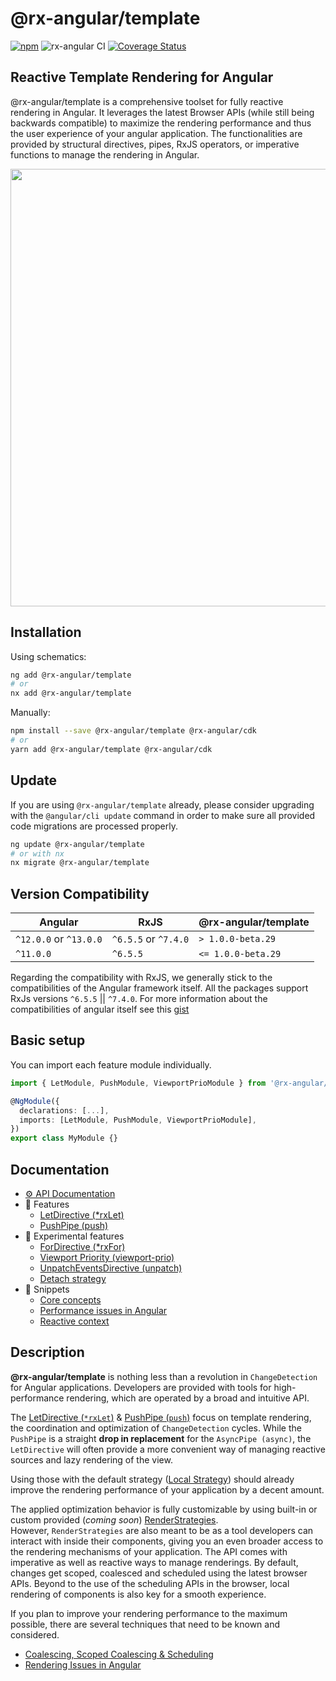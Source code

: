 # @rx-angular/template

[![npm](https://img.shields.io/npm/v/%40rx-angular%2Ftemplate.svg)](https://www.npmjs.com/package/%40rx-angular%2Ftemplate)
![rx-angular CI](https://github.com/rx-angular/rx-angular/workflows/rx-angular%20CI/badge.svg?branch=main)
[![Coverage Status](https://raw.githubusercontent.com/rx-angular/rx-angular/github-pages/docs/test-coverage/template/jest-coverage-badge.svg)](https://rx-angular.github.io/rx-angular/test-coverage/template/lcov-report/index.html)

## Reactive Template Rendering for Angular

@rx-angular/template is a comprehensive toolset for fully reactive rendering in Angular.
It leverages the latest Browser APIs (while still being backwards compatible) to maximize the rendering performance and thus
the user experience of your angular application.
The functionalities are provided by
structural directives, pipes, RxJS operators, or imperative functions to manage the rendering in Angular.

<p align="center">
  <img src="https://raw.githubusercontent.com/rx-angular/rx-angular/main/libs/template/docs/images/template_logo.png" width="700" />
</p>

## Installation

Using schematics:

```bash
ng add @rx-angular/template
# or
nx add @rx-angular/template
```

Manually:

```bash
npm install --save @rx-angular/template @rx-angular/cdk
# or
yarn add @rx-angular/template @rx-angular/cdk
```

## Update

If you are using `@rx-angular/template` already, please consider upgrading with the `@angular/cli update` command in order
to make sure all provided code migrations are processed properly.

```bash
ng update @rx-angular/template
# or with nx
nx migrate @rx-angular/template
```

## Version Compatibility

| Angular                | RxJS                 | @rx-angular/template |
| ---------------------- | -------------------- | -------------------- |
| `^12.0.0` or `^13.0.0` | `^6.5.5` or `^7.4.0` | `> 1.0.0-beta.29`    |
| `^11.0.0`              | `^6.5.5`             | `<= 1.0.0-beta.29`   |

Regarding the compatibility with RxJS, we generally stick to the compatibilities of the Angular framework itself.
All the packages support RxJs versions `^6.5.5` || `^7.4.0`.
For more information about the compatibilities of angular itself see this [gist](https://gist.github.com/LayZeeDK/c822cc812f75bb07b7c55d07ba2719b3)

## Basic setup

You can import each feature module individually.

```typescript
import { LetModule, PushModule, ViewportPrioModule } from '@rx-angular/template';

@NgModule({
  declarations: [...],
  imports: [LetModule, PushModule, ViewportPrioModule],
})
export class MyModule {}
```

## Documentation

- [⚙️ API Documentation](https://github.com/rx-angular/rx-angular/tree/main/libs/template/docs/api/overview.md)
- 🌟 Features
  - [LetDirective (\*rxLet)](https://github.com/rx-angular/rx-angular/tree/main/libs/template/docs/api/let-directive.md)
  - [PushPipe (push)](https://github.com/rx-angular/rx-angular/tree/main/libs/template/docs/push.md)
- 🧪 Experimental features
  - [ForDirective (\*rxFor)](https://github.com/rx-angular/rx-angular/tree/main/libs/template/docs/experimental/rx-for-directive.md)
  - [Viewport Priority (viewport-prio)](https://github.com/rx-angular/rx-angular/tree/main/libs/template/docs/experimental/viewport-prio.md)
  - [UnpatchEventsDirective (unpatch)](https://github.com/rx-angular/rx-angular/tree/main/libs/template/docs/experimental/unpatch.md)
  - [Detach strategy](https://github.com/rx-angular/rx-angular/tree/main/libs/template/docs/experimental/experimental-render-strategies.md)
- 🧾 Snippets
  - [Core concepts](https://github.com/rx-angular/rx-angular/tree/main/libs/template/docs/concepts.md)
  - [Performance issues in Angular](https://github.com/rx-angular/rx-angular/tree/main/libs/template/docs/performance-issues.md)
  - [Reactive context](https://github.com/rx-angular/rx-angular/tree/main/libs/template/docs/reactive-context.md)

## Description

**@rx-angular/template** is nothing less than a revolution in `ChangeDetection` for Angular applications.
Developers are provided with tools for high-performance rendering, which are operated by a broad and intuitive API.

The [LetDirective (`*rxLet`)](https://github.com/rx-angular/rx-angular/tree/main/libs/template/docs/api/let-directive.md) &
[PushPipe (`push`)](https://github.com/rx-angular/rx-angular/tree/main/libs/template/docs/push.md) focus
on template rendering, the coordination and optimization of `ChangeDetection` cycles. While the `PushPipe` is a
straight **drop in replacement** for the `AsyncPipe (async)`, the `LetDirective` will often provide a more
convenient way of managing reactive sources and lazy rendering of the view.

Using those with the default strategy ([Local Strategy](https://github.com/rx-angular/rx-angular/blob/main/libs/cdk/docs/render-strategies/strategies.md#local)) should already improve the rendering performance of
your application by a decent amount.

The applied optimization behavior is fully customizable by using built-in or
custom provided (_coming soon_) [RenderStrategies](https://github.com/rx-angular/rx-angular/tree/main/libs/cdk/docs/render-strategies).  
However, `RenderStrategies` are also meant to be as a tool developers can interact with inside
their components, giving you an even broader access to the rendering mechanisms of your application.
The API comes with imperative as well as reactive ways to manage renderings.
By default, changes get scoped, coalesced and scheduled using the latest browser APIs.
Beyond to the use of the scheduling APIs in the browser, local rendering of components is also
key for a smooth experience.

If you plan to improve your rendering performance to the maximum possible, there
are several techniques that need to be known and considered.

- [Coalescing, Scoped Coalescing & Scheduling](https://github.com/rx-angular/rx-angular/tree/main/libs/template/docs/concepts.md)
- [Rendering Issues in Angular](https://github.com/rx-angular/rx-angular/tree/main/libs/template/docs/performance-issues.md)
